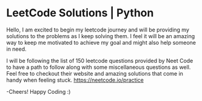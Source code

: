 <h1>LeetCode Solutions | Python </h1>
Hello, I am excited to begin my leetcode journey and will be providing my solutions to the problems as I keep solving them. I feel it will be an amazing way to keep me motivated to achieve my goal and might also help someone in need.

I will be following the list of 150 leetcode questions provided by Neet Code to have a path to follow along with some miscellaneous questions as well. Feel free to checkout their website and amazing solutions that come in handy when feeling stuck.
https://neetcode.io/practice

-Cheers! Happy Coding :)
